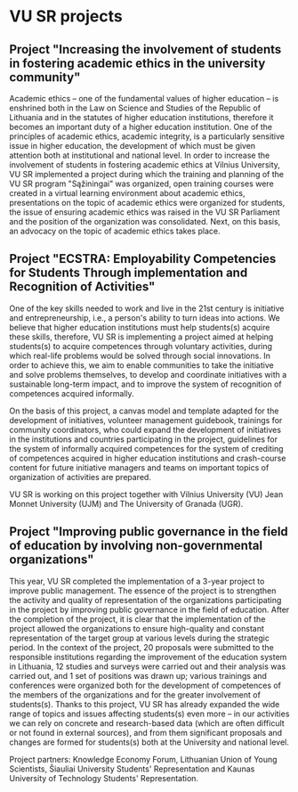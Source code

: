 # VU SR projects

## Project \"Increasing the involvement of students in fostering academic ethics in the university community\"

Academic ethics – one of the fundamental values of higher education –
is enshrined both in the Law on Science and Studies of the Republic of
Lithuania and in the statutes of higher education institutions,
therefore it becomes an important duty of a higher education
institution. One of the principles of academic ethics, academic
integrity, is a particularly sensitive issue in higher education, the
development of which must be given attention both at institutional and
national level. In order to increase the involvement of students in
fostering academic ethics at Vilnius University, VU SR implemented a
project during which the training and planning of the VU SR program
\"Sąžiningai\" was organized, open training courses were created in a
virtual learning environment about academic ethics, presentations on the
topic of academic ethics were organized for students, the issue of
ensuring academic ethics was raised in the VU SR Parliament and the
position of the organization was consolidated. Next, on this basis, an
advocacy on the topic of academic ethics takes place.

## Project \"ECSTRA: Employability Competencies for Students Through implementation and Recognition of Activities\"

One of the key skills needed to work and live in the 21st century is
initiative and entrepreneurship, i.e., a person\'s ability to turn ideas
into actions. We believe that higher education institutions must help
students(s) acquire these skills, therefore, VU SR is implementing a
project aimed at helping students(s) to acquire competences through
voluntary activities, during which real-life problems would be solved
through social innovations. In order to achieve this, we aim to enable
communities to take the initiative and solve problems themselves, to
develop and coordinate initiatives with a sustainable long-term impact,
and to improve the system of recognition of competences acquired
informally.

On the basis of this project, a canvas model and template adapted for
the development of initiatives, volunteer management guidebook,
trainings for community coordinators, who could expand the development
of initiatives in the institutions and countries participating in the
project, guidelines for the system of informally acquired competences
for the system of crediting of competences acquired in higher education
institutions and crash-course content for future initiative managers and
teams on important topics of organization of activities are prepared.

VU SR is working on this project together with Vilnius University (VU)
Jean Monnet University (UJM) and The University of Granada (UGR).

## Project \"Improving public governance in the field of education by involving non-governmental organizations\"

This year, VU SR completed the implementation of a 3-year project to
improve public management. The essence of the project is to strengthen
the activity and quality of representation of the organizations
participating in the project by improving public governance in the field
of education. After the completion of the project, it is clear that the
implementation of the project allowed the organizations to ensure
high-quality and constant representation of the target group at various
levels during the strategic period. In the context of the project, 20
proposals were submitted to the responsible institutions regarding the
improvement of the education system in Lithuania, 12 studies and surveys
were carried out and their analysis was carried out, and 1 set of
positions was drawn up; various trainings and conferences were organized
both for the development of competences of the members of the
organizations and for the greater involvement of students(s). Thanks to
this project, VU SR has already expanded the wide range of topics and
issues affecting students(s) even more – in our activities we can rely
on concrete and research-based data (which are often difficult or not
found in external sources), and from them significant proposals and
changes are formed for students(s) both at the University and national
level.

Project partners: Knowledge Economy Forum, Lithuanian Union of Young
Scientists, Šiauliai University Students\' Representation and Kaunas
University of Technology Students\' Representation.
